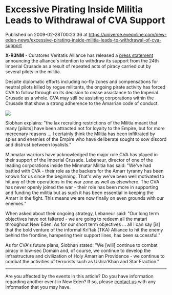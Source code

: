 # Excessive Pirating Inside Militia Leads to Withdrawal of CVA Support
Published on 2009-02-28T00:23:36 at https://universe.eveonline.com/new-eden-news/excessive-pirating-inside-militia-leads-to-withdrawal-of-cva-support

**X-R3NM** - Curatores Veritatis Alliance has released a [press statement](http://www.eveonline.com/ingameboard.asp?a=topic&threadID=987162) announcing the alliance's intention to withdraw its support from the 24th Imperial Crusade as a result of repeated acts of piracy carried out by several pilots in the militia.

Despite diplomatic efforts including no-fly zones and compensations for neutral pilots killed by rogue militants, the ongoing pirate activity has forced CVA to follow through on its decision to cease assistance to the Imperial Crusade as a whole. CVA may still be assisting corporations within the Crusade that show a strong adherence to the Amarrian code of conduct.

[![](http://www.eve-ic.net/media/articles/2800/icon04_04.png)](http://www.eve-ic.net/media/igbd/igbd.php?faction=ic&url=http%3A%2F%2Fwww.eve-ic.net%2Fmedia%2Farticles%2F2800%2Ficon04_04.png)

Siobhan explains: "the lax recruiting restrictions of the Militia meant that many [pilots] have been attracted not for loyalty to the Empire, but for more mercenary reasons ... I certainly think the Militia has been infiltrated by spies and enemies of the Empire who have deliberate sought to sow discord and distrust between loyalists."

Minmatar warriors have acknowledged the major role CVA has played in their support of the Imperial Crusade. Lebaneur, director of one of the leading corporations inside the Minmatar Militia has said: "We've had battled with CVA - their role as the backers for the Amarr tyranny has been known for us since the beginning. That's why we've been well motivated to hit any of their operations in the war zone as well as elsewhere. The CVA has never openly joined the war - their role has been more in supporting and funding the militia but as such it has been essential in keeping the Amarr in the fight. This means we are now finally on even grounds with our enemies."

When asked about their ongoing strategy, Lebaneur said: "Our long term objectives have not faltered - we are going to redeem all the matari throughout New Eden. As for our short term objectives ... all I can say [is] that the bold venture of the informal Kri'tak (TKA) Alliance to hit the enemy behind the frontline, hampering their support lines, has been successful."

As for CVA's future plans, Siobhan stated: "We [will] continue to combat piracy in low-sec Domain and, of course, we continue to develop the infrastructure and civilization of Holy Amarrian Providence  \- we continue to combat the activities of terrorists such as Ushra'Khan and Star Fraction."

* * *

Are you affected by the events in this article? Do you have information regarding another event in New Eden? If so, please [contact us](http://myeve.eve-online.com/news.asp?a=submitrp) with any information that you may have.
